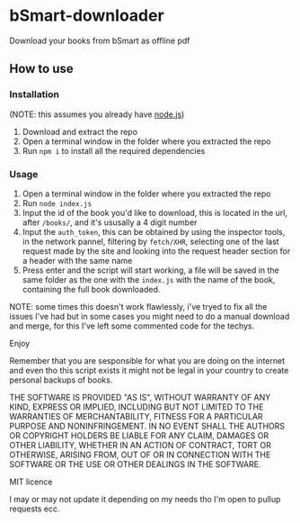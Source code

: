 # bSmart-downloader
Download your books from bSmart as offline pdf


## How to use

### Installation
(NOTE: this assumes you already have [node.js](https://nodejs.org/))
1. Download and extract the repo
2. Open a terminal window in the folder where you extracted the repo
3. Run `npm i` to install all the required dependencies

### Usage

1. Open a terminal window in the folder where you extracted the repo
2. Run `node index.js`
3. Input the id of the book you'd like to download, this is located in the url, after `/books/`, and it's ususally a 4 digit number
4. Input the `auth_token`, this can be obtained by using the inspector tools, in the network pannel, filtering by `fetch/XHR`, selecting one of the last request made by the site and looking into the request header section for a header with the same name
5. Press enter and the script will start working, a file will be saved in the same folder as the one with the `index.js` with the name of the book, containing the full book downloaded.

NOTE: some times this doesn't work flawlessly, i've tryed to fix all the issues I've had but in some cases you might need to do a manual download and merge, for this I've left some commented code for the techys.

Enjoy

Remember that you are sesponsible for what you are doing on the internet and even tho this script exists it might not be legal in your country to create personal backups of books.

THE SOFTWARE IS PROVIDED "AS IS", WITHOUT WARRANTY OF ANY KIND, EXPRESS OR IMPLIED, INCLUDING BUT NOT LIMITED TO THE WARRANTIES OF MERCHANTABILITY, FITNESS FOR A PARTICULAR PURPOSE AND NONINFRINGEMENT. IN NO EVENT SHALL THE AUTHORS OR COPYRIGHT HOLDERS BE LIABLE FOR ANY CLAIM, DAMAGES OR OTHER LIABILITY, WHETHER IN AN ACTION OF CONTRACT, TORT OR OTHERWISE, ARISING FROM, OUT OF OR IN CONNECTION WITH THE SOFTWARE OR THE USE OR OTHER DEALINGS IN THE SOFTWARE.

MIT licence

I may or may not update it depending on my needs tho I'm open to pullup requests ecc.
